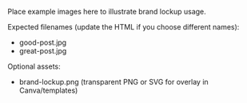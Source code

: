 Place example images here to illustrate brand lockup usage.

Expected filenames (update the HTML if you choose different names):
- good-post.jpg
- great-post.jpg

Optional assets:
- brand-lockup.png (transparent PNG or SVG for overlay in Canva/templates)

